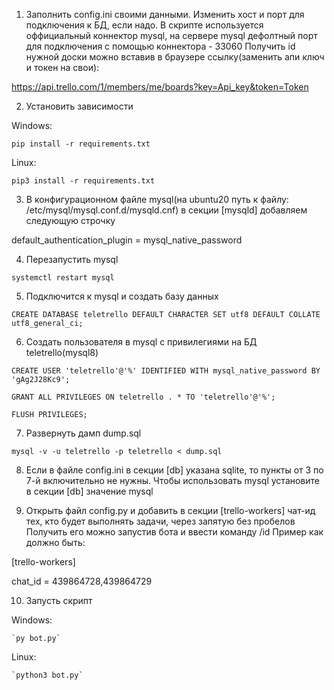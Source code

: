 1. Заполнить config.ini своими данными. Изменить хост и порт для подключения к БД, если надо. 
В скрипте используется оффициальный коннектор mysql, на cервере mysql дефолтный порт для подключения с помощью коннектора - 33060
Получить id нужной доски можно вставив в браузере ссылку(заменить апи ключ и токен на свои):

https://api.trello.com/1/members/me/boards?key=Api_key&token=Token

2. Установить зависимости

Windows:

`pip install -r requirements.txt`

Linux:

`pip3 install -r requirements.txt`

3. В конфигурационном файле mysql(на ubuntu20 путь к файлу: /etc/mysql/mysql.conf.d/mysqld.cnf) в секции [mysqld] добавляем следующую строчку

default_authentication_plugin = mysql_native_password

4. Перезапустить mysql

`systemctl restart mysql`

5. Подключится к mysql и создать базу данных

`CREATE DATABASE teletrello DEFAULT CHARACTER SET utf8 DEFAULT COLLATE utf8_general_ci;`

6. Создать пользователя в mysql с привилегиями на БД teletrello(mysql8)

`CREATE USER 'teletrello'@'%' IDENTIFIED WITH mysql_native_password BY 'gAg2J28Kc9';`

`GRANT ALL PRIVILEGES ON teletrello . * TO 'teletrello'@'%';`

`FLUSH PRIVILEGES;`

7. Развернуть дамп dump.sql

`mysql -v -u teletrello -p teletrello < dump.sql`

8. Если в файле config.ini в секции [db] указана sqlite, то пункты от 3 по 7-й включительно не нужны. 
Чтобы использовать mysql установите в секции [db] значение mysql

9. Открыть файл config.py и добавить в секции [trello-workers] чат-ид тех, кто будет выполнять задачи,
 через запятую без пробелов
Получить его можно запустив бота и ввести команду /id
Пример как должно быть:

[trello-workers]

chat_id = 439864728,439864729

10. Запусть скрипт

Windows:

    `py bot.py`
Linux:

    `python3 bot.py`


